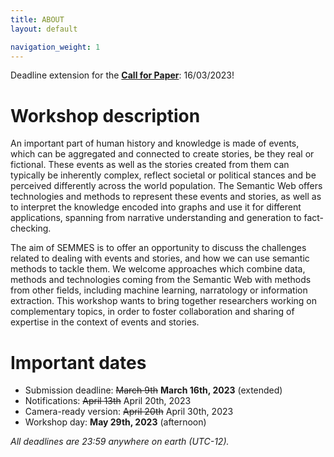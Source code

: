 ```yaml
---
title: ABOUT
layout: default

navigation_weight: 1
---
```


<aside class="news" markdown="1">

Deadline extension for the [**Call for Paper**](call.html): 16/03/2023!

</aside>

# Workshop description 

An important part of human history and knowledge is made of events, which can be aggregated and connected to create stories, be they real or fictional. These events as well as the stories created from them can typically be inherently complex, reflect societal or political stances and be perceived differently across the world population. The Semantic Web offers technologies and methods to represent these events and stories, as well as to interpret the knowledge encoded into graphs and use it for different applications, spanning from narrative understanding and generation to fact-checking. 

The aim of SEMMES is to offer an opportunity to discuss the challenges related to dealing with events and stories, and how we can use semantic methods to tackle them. We welcome approaches which combine data, methods and technologies coming from the Semantic Web with methods from other fields, including machine learning, narratology or information extraction. This workshop wants to bring together researchers working on complementary topics, in order to foster collaboration and sharing of expertise in the context of events and stories.

# Important dates

* Submission deadline: ~~March 9th~~ **March 16th, 2023** (extended)
* Notifications: ~~April 13th~~ April 20th, 2023
* Camera-ready version: ~~April 20th~~ April 30th, 2023
* Workshop day: **May 29th, 2023** (afternoon)

*All deadlines are 23:59 anywhere on earth (UTC-12).*